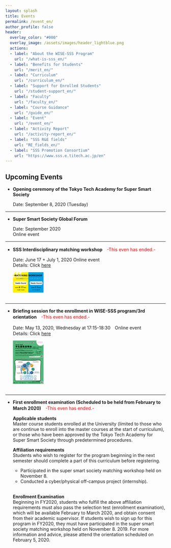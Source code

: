 ```yaml
---
layout: splash
title: Events
permalink: /event_en/
author_profile: false
header:
  overlay_color: "#000"
  overlay_image: /assets/images/header_lightblue.png
  actions:
  - label: "About the WISE-SSS Program"
    url: "/what-is-sss_en/"
  - label: "Benefits for Students"
    url: "/merit_en/"
  - label: "Curriculum"
    url: "/curriculum_en/"
  - label: "Support for Enrolled Students"
    url: "/student-support_en/"
  - label: "Faculty"
    url: "/faculty_en/"
  - label: "Course Guidance"
    url: "/guide_en/"
  - label: "Event"
    url: "/event_en/"
  - label: "Activity Report"
    url: "/activity-report_en/"
  - label: "SSS R&E fields"
    url: "RE_fields_en/"
  - label: "SSS Promotion Consortium"
    url: "https://www.sss.e.titech.ac.jp/en"
---
```


## Upcoming Events


* **Opening ceremony of the Tokyo Tech Academy for Super Smart Society**

  Date: September 8, 2020 (Tuesday)<br>
<hr>

* **Super Smart Society Global Forum**

  Date: September 2020<br>
  Online event<br>
<hr>

* **SSS Interdisciplinary matching workshop**<span style="color:Red">　-This even has ended.-</span>

  Date: June 17 + July 1, 2020  Online event<br>
  Details: Click [here](https://www.sss.e.titech.ac.jp/event-sss-matching-ws-20200617/)<br>
  <div style="text-align:left"><img src="/assets/images/matchingWS_20200703.png" width="20%" height="20%" />
  </div>
  <br>
<hr>

* **Briefing session for the enrollment in WISE-SSS program/3rd orientation**<span style="color:Red">　-This even has ended.-</span>

  Date: May 13, 2020, Wednesday at 17:15-18:30　Online event<br>
  Details: Click [here](/3rd-orientation_en/)<br>
  <div style="text-align:left"><a href="/doc/3rd_orientation.pdf"><img src="/assets/images/3rd_orientation.png" width="20%" height="20%" /></a></div><br>
<hr>

* **First enrollment examination (Scheduled to be held from February to March 2020)**<span style="color:Red">　-This even has ended.-</span>

  **Applicable students**<br>
  Master course students enrolled at the University (limited to those who are continue to enroll into the master courses at the start of curriculum), or those who have been approved by the Tokyo Tech Academy for Super Smart Society through predetermined procedures.

  **Affiliation requirements**<br>
  Students who wish to register for the program beginning in the next semester should complete a part of this curriculum before registering.
  - Participated in the super smart society matching workshop held on November 8.
  - Conducted a cyber/physical off-campus project (internship).<br><br>

  **Enrollment Examination**<br>
  Beginning in FY2020, students who fulfill the above affiliation requirements must also pass the selection test (enrollment examination), which will be available February to March 2020, and obtain consent from their academic supervisor.
  If students wish to sign up for this program in FY2020, they must have participated in the super smart society matching workshop held on November 8. 2019. For more information and advice, please attend the orientation scheduled on February 5, 2020.
